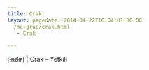```yaml
---
title: Crak
layout: pagedate: 2014-04-22T16:04:01+00:00
  /mc-grup/crak.html
   - Crak

---
```

[<del>indir</del>] | Crak &#8211; Yetkili